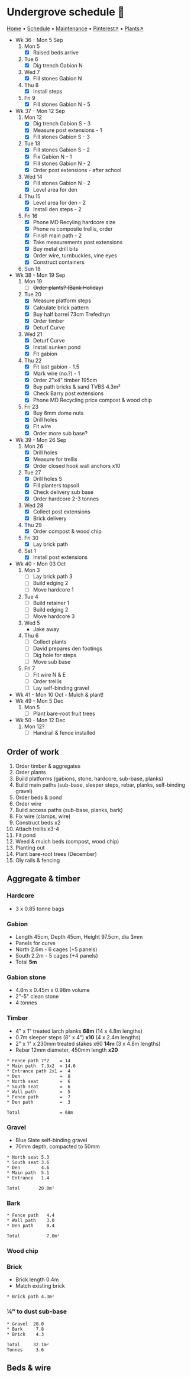 # Undergrove schedule 📆

[Home](https://grwd.uk/undergrove/) • [Schedule](https://grwd.uk/undergrove/schedule) • [Maintenance](https://grwd.uk/undergrove/maintenance) • [Pinterest↗](https://pinterest.co.uk/NatureWorksGarden/undergrove) • [Plants↗](https://bit.ly/undergrove-plants)

* Wk 36 - Mon 5 Sep
    1. Mon 5
        * [x] Raised beds arrive
    2. Tue 6
        * [x] Dig trench Gabion N
    3. Wed 7
        * [x] Fill stones Gabion N
    4. Thu 8 
        * [x] Install steps
    5. Fri 9
        * [x] Fill stones Gabion N - 5
* Wk 37 - Mon 12 Sep
    1. Mon 12
        * [x] Dig trench Gabion S - 3
        * [x] Measure post extensions - 1
        * [x] Fill stones Gabion S - 3
    2. Tue 13
        * [x] Fill stones Gabion S - 2
        * [x] Fix Gabion N - 1
        * [x] Fill stones Gabion N - 2
        * [x] Order post extensions - after school
    3. Wed 14 
        * [x] Fill stones Gabion N - 2
        * [x] Level area for den
    4. Thu 15
        * [x] Level area for den - 2
        * [x] Install den steps - 2
    5. Fri 16 
        * [x] Phone MD Recyling hardcore size
        * [x] Phone re composite trellis, order
        * [x] Finish main path - 2
        * [x] Take measurements post extensions
        * [x] Buy metal drill bits
        * [x] Order wire, turnbuckles, vine eyes
        * [x] Construct containers
    6. Sun 18
* Wk 38 - Mon 19 Sep
    1. Mon 19
        * [ ] ~~Order plants? (Bank Holiday)~~
    2. Tue 20
        * [x] Measure platform steps
        * [x] Calculate brick pattern
        * [x] Buy half barrel 73cm Trefedhyn
        * [x] Order timber
        * [x] Deturf Curve
    3. Wed 21
        * [x] Deturf Curve
        * [x] Install sunken pond
        * [x] Fit gabion
    4. Thu 22
        * [x] Fit last gabion - 1.5
        * [x] Mark wire (no.?) - 1
        * [x] Order 2"x4" timber 195cm
        * [x] Buy path bricks & sand TVBS 4.3m²
        * [x] Check Barry post extensions
        * [x] Phone MD Recycling price compost & wood chip
    5. Fri 23
        * [x] Buy 6mm dome nuts
        * [x] Drill holes
        * [x] Fit wire
        * [x] Order more sub base?
* Wk 39 - Mon 26 Sep
    1. Mon 26
        * [x] Drill holes
        * [x] Measure for trellis
        * [x] Order closed hook wall anchors x10
    2. Tue 27 
        * [x] Drill holes S
        * [x] Fill planters topsoil
        * [x] Check delivery sub base
        * [x] Order hardcore 2-3 tonnes
    3. Wed 28
        * [x] Collect post extensions
        * [x] Brick delivery
    4. Thu 29
        * [x] Order compost & wood chip
    5. Fri 30
        * [x] Lay brick path
    6. Sat 1
        * [x] Install post extensions
* Wk 40 - Mon 03 Oct
    1. Mon 3
        * [ ] Lay brick path 3
        * [ ] Build edging 2
        * [ ] Move hardcore 1
    2. Tue 4
        * [ ] Build retainer 1
        * [ ] Build edging 2
        * [ ] Move hardcore 3
    3. Wed 5
        * Jake away
    4. Thu 6
        * [ ] Collect plants 
        * [ ] David prepares den footings
        * [ ] Dig hole for steps
        * [ ] Move sub base
    5. Fri 7
        * [ ] Fit wire N & E
        * [ ] Order trellis
        * [ ] Lay self-binding gravel
* Wk 41 - Mon 10 Oct - Mulch & plant!
* Wk 49 - Mon 5 Dec
    1. Mon 5
        * [ ] Plant bare-root fruit trees
* Wk 50 - Mon 12 Dec
    1. Mon 12?
        * [ ] Handrail & fence installed

## Order of work

1. Order timber & aggregates
2. Order plants
3. Build platforms (gabions, stone, hardcore, sub-base, planks)
4. Build main paths (sub-base, sleeper steps, rebar, planks, self-binding gravel)
6. Order beds & pond
7. Order wire
8. Build access paths (sub-base, planks, bark)
9. Fix wire (clamps, wire)
10. Construct beds x2
11. Attach trellis x3-4
12. Fit pond
13. Weed & mulch beds (compost, wood chip)
14. Planting out
15. Plant bare-root trees (December)
16. Oly rails & fencing

## Aggregate & timber

### Hardcore

* 3 x 0.85 tonne bags

### Gabion

* Length 45cm, Depth 45cm, Height 97.5cm, dia 3mm
* Panels for curve
* North 2.6m - 6 cages (+5 panels)
* South 2.2m - 5 cages (+4 panels)
* Total **5m**

### Gabion stone

* 4.8m x 0.45m x 0.98m volume
* 2"-5" clean stone
* 4 tonnes

### Timber

* 4" x 1" treated larch planks **68m** (14 x 4.8m lengths)
* 0.7m sleeper steps (8" x 4") **x10** (4 x 2.4m lengths)
* 2" x 1" x 230mm treated stakes x60 **14m** (3 x 4.8m lengths) 
* Rebar 12mm diameter, 450mm length **x20**

```
* Fence path 7*2    = 14
* Main path  7.3x2  = 14.6
* Entrance path 2x1 =  4
* Den               =  8
* North seat        =  6
* South seat        =  6
* Wall path         =  5
* Fence path        =  7
* Den path          =  3

Total               = 68m
```

### Gravel 

* Blue Slate self-binding gravel
* 70mm depth, compacted to 50mm

```
* North seat 5.3
* South seat 3.6
* Den        4.6
* Main path  5.1
* Entrance   1.4

Total       20.0m²
```

### Bark
```
* Fence path   4.4
* Wall path    3.0
* Den path     0.4

Total          7.8m²
```

### Wood chip


### Brick

* Brick length 0.4m
* Match existing brick

```
* Brick path 4.3m²
```

### ¼" to dust sub-base
```
* Gravel  20.0
* Bark     7.8
* Brick    4.3

Total     32.1m²
Tonnes     3.6
```

## Beds & wire

